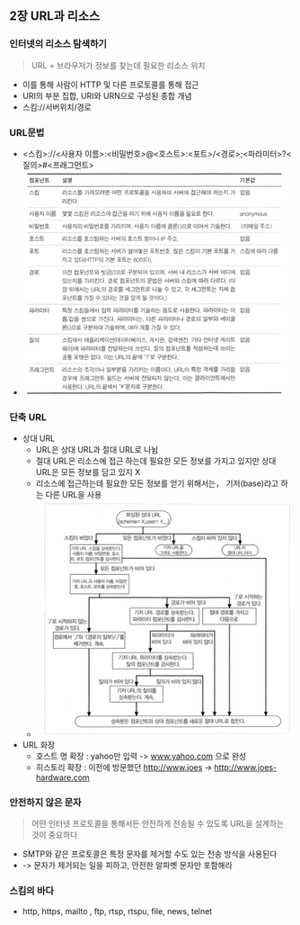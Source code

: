 ## 2장 URL과 리소스
### 인터넷의 리소스 탐색하기
> URL = 브라우저가 정보를 찾는데 필요한 리소스 위치
- 이를 통해 사람이 HTTP 및 다른 프로토콜를 통해 접근
- URI의 부분 집합, URI와 URN으로 구성된 종합 개념
- 스킴://서버위치/경로

### URL문법
- <스킴>://<사용자 이름>:<비밀번호>@<호스트>:<포트>/<경로>;<파라미터>?<질의>#<프래그먼트>
- ![img.png](img.png)

### 단축 URL
- 상대 URL
  - URL은 상대 URL과 절대 URL로 나뉨
  - 절대 URL은 리소스에 접근 하는데 필요한 모든 정보를 가지고 있지만 상대 URL은 모든 정보를 담고 있지 X
  - 리소스에 접근하는데 필요한 모든 정보를 얻기 위해서는， 기저(base)라고 하는 다른 URL을 사용
  - ![img_1.png](img_1.png)
- URL 화장
  - 호스트 명 확장 : yahoo만 입력 -> www.yahoo.com 으로 완성
  - 히스토리 확장 : 이전에 방문했던  http://www.joes -> http://www.joes-hardware.com
### 안전하지 않은 문자
> 어떤 인터넷 프로토콜을 통해서든 안전하게 전송될 수 있도록 URL을 설계하는 것이 중요하다
- SMTP와 같은 프로토콜은 특정 문자를 제거할 수도 있는 전송 방식을 사용된다
- -> 문자가 제거되는 일을 피하고, 안전한 알파벳 문자만 포함해라
### 스킴의 바다
- http, https, mailto , ftp, rtsp, rtspu, file, news, telnet